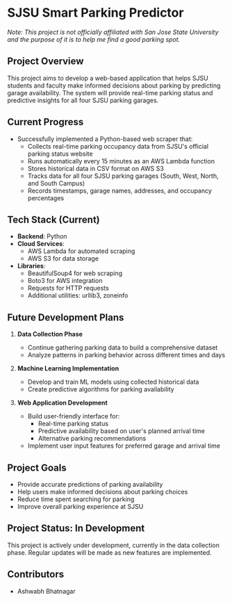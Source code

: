 # SJSU Smart Parking Predictor 

*Note: This project is not officially affiliated with San Jose State University and the purpose of it is to help me find a good parking spot.* 


## Project Overview
This project aims to develop a web-based application that helps SJSU students and faculty make informed decisions about parking by predicting garage availability. The system will provide real-time parking status and predictive insights for all four SJSU parking garages.

## Current Progress 
- Successfully implemented a Python-based web scraper that:
  - Collects real-time parking occupancy data from SJSU's official parking status website
  - Runs automatically every 15 minutes as an AWS Lambda function
  - Stores historical data in CSV format on AWS S3
  - Tracks data for all four SJSU parking garages (South, West, North, and South Campus)
  - Records timestamps, garage names, addresses, and occupancy percentages

## Tech Stack (Current) 
- **Backend**: Python
- **Cloud Services**: 
  - AWS Lambda for automated scraping
  - AWS S3 for data storage
- **Libraries**:
  - BeautifulSoup4 for web scraping
  - Boto3 for AWS integration
  - Requests for HTTP requests
  - Additional utilities: urllib3, zoneinfo

## Future Development Plans 
1. **Data Collection Phase**
   - Continue gathering parking data to build a comprehensive dataset
   - Analyze patterns in parking behavior across different times and days

2. **Machine Learning Implementation**
   - Develop and train ML models using collected historical data
   - Create predictive algorithms for parking availability

3. **Web Application Development**
   - Build user-friendly interface for:
     - Real-time parking status
     - Predictive availability based on user's planned arrival time
     - Alternative parking recommendations
   - Implement user input features for preferred garage and arrival time

## Project Goals 
- Provide accurate predictions of parking availability
- Help users make informed decisions about parking choices
- Reduce time spent searching for parking
- Improve overall parking experience at SJSU

## Project Status: In Development 
This project is actively under development, currently in the data collection phase. Regular updates will be made as new features are implemented.

## Contributors
- Ashwabh Bhatnagar



